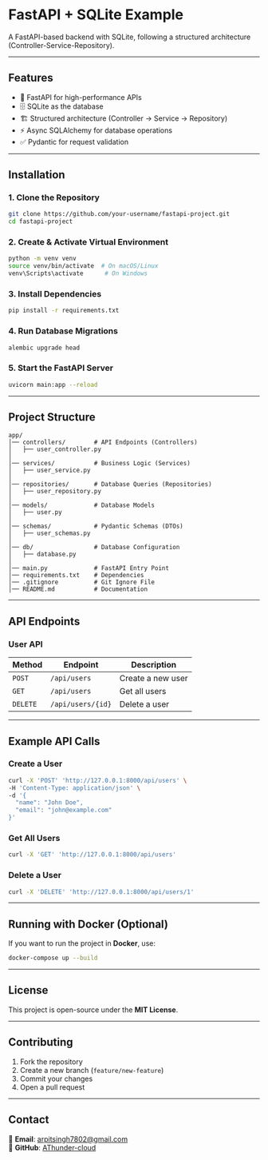 # FastAPI + SQLite Example

A FastAPI-based backend with SQLite, following a structured architecture (Controller-Service-Repository).

---

## Features
- 🚀 FastAPI for high-performance APIs  
- 🗄️ SQLite as the database  
- 🏗️ Structured architecture (Controller → Service → Repository)  
- ⚡ Async SQLAlchemy for database operations  
- ✅ Pydantic for request validation  

---

## Installation

### 1. Clone the Repository
```sh
git clone https://github.com/your-username/fastapi-project.git
cd fastapi-project
```

### 2. Create & Activate Virtual Environment
```sh
python -m venv venv
source venv/bin/activate  # On macOS/Linux
venv\Scripts\activate      # On Windows
```

### 3. Install Dependencies
```sh
pip install -r requirements.txt
```

### 4. Run Database Migrations
```sh
alembic upgrade head
```

### 5. Start the FastAPI Server
```sh
uvicorn main:app --reload
```

---

## Project Structure
```
app/
│── controllers/        # API Endpoints (Controllers)
│   ├── user_controller.py
│
│── services/           # Business Logic (Services)
│   ├── user_service.py
│
│── repositories/       # Database Queries (Repositories)
│   ├── user_repository.py
│
│── models/             # Database Models
│   ├── user.py
│
│── schemas/            # Pydantic Schemas (DTOs)
│   ├── user_schemas.py
│
│── db/                 # Database Configuration
│   ├── database.py
│
│── main.py             # FastAPI Entry Point
│── requirements.txt    # Dependencies
│── .gitignore          # Git Ignore File
│── README.md           # Documentation
```

---

## API Endpoints
### User API
| Method | Endpoint | Description |
|--------|---------|------------|
| `POST` | `/api/users` | Create a new user |
| `GET`  | `/api/users` | Get all users |
| `DELETE` | `/api/users/{id}` | Delete a user |

---

## Example API Calls
### Create a User
```sh
curl -X 'POST' 'http://127.0.0.1:8000/api/users' \
-H 'Content-Type: application/json' \
-d '{
  "name": "John Doe",
  "email": "john@example.com"
}'
```

### Get All Users
```sh
curl -X 'GET' 'http://127.0.0.1:8000/api/users'
```

### Delete a User
```sh
curl -X 'DELETE' 'http://127.0.0.1:8000/api/users/1'
```

---

## Running with Docker (Optional)
If you want to run the project in **Docker**, use:
```sh
docker-compose up --build
```

---

## License
This project is open-source under the **MIT License**.

---

## Contributing
1. Fork the repository  
2. Create a new branch (`feature/new-feature`)  
3. Commit your changes  
4. Open a pull request  

---

## Contact
📧 **Email**: arpitsingh7802@gmail.com  
🐙 **GitHub**: [AThunder-cloud](https://github.com/AThunder-cloud)  

